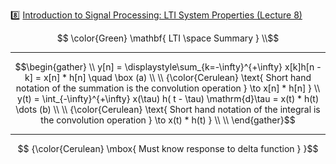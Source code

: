 :eight: [Introduction to Signal Processing: LTI System Properties (Lecture 8)](https://youtu.be/V2mz6R4yrwc)


```math
   \color{Green} \mathbf{ LTI \space Summary  } \\
```

---

```math
\begin{gather}
    \\
    y[n] = \displaystyle\sum_{k=-\infty}^{+\infty} x[k]h[n - k] = x[n] * h[n] \quad \box (a) \\
    \\
    {\color{Cerulean} \text{ Short hand notation of the summation is the convolution operation  } \to x[n] * h[n] } \\
    y(t) = \int_{-\infty}^{+\infty} x(\tau) h( t - \tau) \mathrm{d}\tau = x(t) * h(t) \dots (b) \\
    \\
    {\color{Cerulean} \text{ Short hand notation of the integral is the convolution operation  } \to x(t) * h(t) } \\
    \\
\end{gather}
```
---
```math
    {\color{Cerulean} \mbox{ Must know response to delta function } }
```
